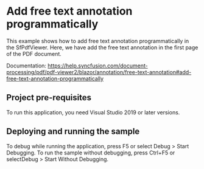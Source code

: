 # Add free text annotation programmatically
This example shows how to add free text annotation programmatically in the SfPdfViewer. Here, we have add the free text annotation in the first page of the PDF document.

Documentation: https://help.syncfusion.com/document-processing/pdf/pdf-viewer2/blazor/annotation/free-text-annotation#add-free-text-annotation-programmatically

## Project pre-requisites
To run this application, you need Visual Studio 2019 or later versions.

## Deploying and running the sample
To debug while running the application, press F5 or select Debug > Start Debugging. To run the sample without debugging, press Ctrl+F5 or selectDebug > Start Without Debugging.